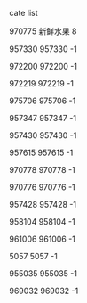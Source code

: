 cate list

970775 新鲜水果 8

957330 957330 -1

972200 972200 -1

972219 972219 -1

975706 975706 -1

957347 957347 -1

957430 957430 -1

957615 957615 -1

970778 970778 -1

970776 970776 -1

957428 957428 -1

958104 958104 -1

961006 961006 -1

5057 5057 -1

955035 955035 -1

969032 969032 -1

